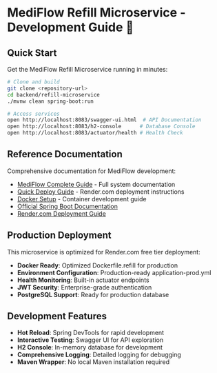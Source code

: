 # MediFlow Refill Microservice - Development Guide 🚀

## Quick Start

Get the MediFlow Refill Microservice running in minutes:

```bash
# Clone and build
git clone <repository-url>
cd backend/refill-microservice
./mvnw clean spring-boot:run

# Access services
open http://localhost:8083/swagger-ui.html  # API Documentation
open http://localhost:8083/h2-console      # Database Console
open http://localhost:8083/actuator/health # Health Check
```

## Reference Documentation

Comprehensive documentation for MediFlow development:

* [MediFlow Complete Guide](../../MEDIFLOW_COMPLETE_GUIDE.md) - Full system documentation
* [Quick Deploy Guide](../../QUICK_DEPLOY.md) - Render.com deployment instructions
* [Docker Setup](../../DOCKER_README.md) - Container development guide
* [Official Spring Boot Documentation](https://docs.spring.io/spring-boot/docs/current/reference/html/)
* [Render.com Deployment Guide](https://render.com/docs)

## Production Deployment

This microservice is optimized for Render.com free tier deployment:

* **Docker Ready**: Optimized Dockerfile.refill for production
* **Environment Configuration**: Production-ready application-prod.yml
* **Health Monitoring**: Built-in actuator endpoints
* **JWT Security**: Enterprise-grade authentication
* **PostgreSQL Support**: Ready for production database

## Development Features

* **Hot Reload**: Spring DevTools for rapid development
* **Interactive Testing**: Swagger UI for API exploration
* **H2 Console**: In-memory database for development
* **Comprehensive Logging**: Detailed logging for debugging
* **Maven Wrapper**: No local Maven installation required
